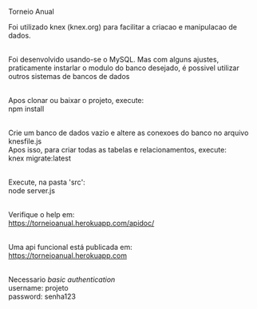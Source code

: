 <p>Torneio Anual

Foi utilizado knex (knex.org) para facilitar a criacao e manipulacao de dados.<br><br>

Foi desenvolvido usando-se o MySQL. Mas com alguns ajustes, praticamente instarlar o modulo do banco desejado, é possivel utilizar outros sistemas de bancos de dados<br><br>

Apos clonar ou baixar o projeto, execute:<br>
npm install<br><br>

Crie um banco de dados vazio e altere as conexoes do banco no arquivo knesfile.js<br>
Apos isso, para criar todas as tabelas e relacionamentos, execute: <br>
knex migrate:latest<br><br>

Execute, na pasta 'src':<br>
node server.js<br><br>

Verifique o help em:<br>
https://torneioanual.herokuapp.com/apidoc/<br><br>

Uma api funcional está publicada em:<br>
https://torneioanual.herokuapp.com<br><br>

Necessario <i>basic authentication</i><br>
username: projeto<br>
password: senha123<br>